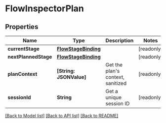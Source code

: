 # FlowInspectorPlan

## Properties
Name | Type | Description | Notes
------------ | ------------- | ------------- | -------------
**currentStage** | [**FlowStageBinding**](FlowStageBinding.md) |  | [readonly] 
**nextPlannedStage** | [**FlowStageBinding**](FlowStageBinding.md) |  | [readonly] 
**planContext** | **[String: JSONValue]** | Get the plan&#39;s context, sanitized | [readonly] 
**sessionId** | **String** | Get a unique session ID | [readonly] 

[[Back to Model list]](../README.md#documentation-for-models) [[Back to API list]](../README.md#documentation-for-api-endpoints) [[Back to README]](../README.md)


